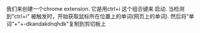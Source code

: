 我们来创建一个chrome extension.
它是用ctrl+i 这个组合键来 启动.
当检测到"ctrl+i" 被触发时，开始获取鼠标所在位置上的单词(网页上的单词).
然后将"单词"+"+-dkandakdnqhdk"复制到剪切板上
